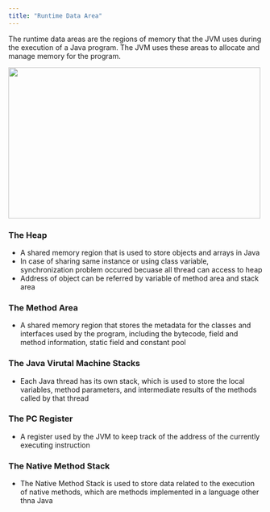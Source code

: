 ```yaml
---
title: "Runtime Data Area"
---
```


The runtime data areas are the regions of memory that the JVM uses during the execution of a Java program. The JVM uses these areas to allocate and manage memory for the program.

<img src="../assets/rad.png" width="500vw" height="300vw"></img>

### The Heap
- A shared memory region that is used to store objects and arrays in Java
- In case of sharing same instance or using class variable, synchronization problem occured becuase all thread can access to heap
- Address of object can be referred by variable of method area and stack area

### The Method Area 
- A shared memory region that stores the metadata for the classes and interfaces used by the program, including the bytecode, field and method information, static field and constant pool

### The Java Virutal Machine Stacks
- Each Java thread has its own stack, which is used to store the local variables, method parameters, and intermediate results of the methods called by that thread

### The PC Register
- A register used by the JVM to keep track of the address of the currently executing instruction

### The Native Method Stack
- The Native Method Stack is used to store data related to the execution of native methods, which are methods implemented in a language other thna Java